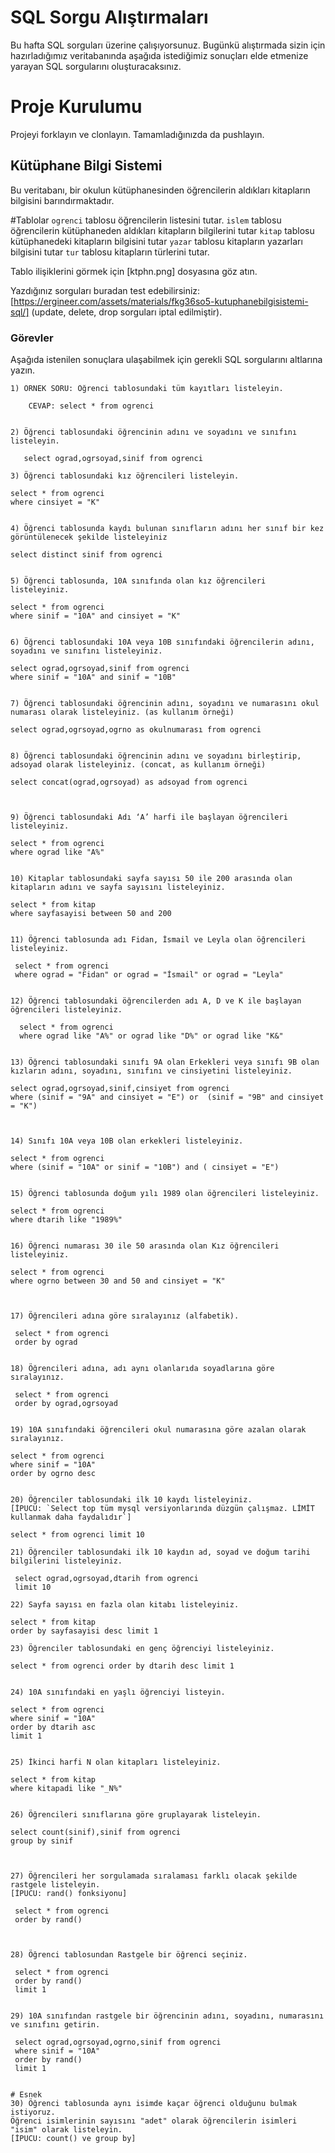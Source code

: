 # SQL Sorgu Alıştırmaları

Bu hafta SQL sorguları üzerine çalışıyorsunuz. Bugünkü alıştırmada sizin için hazırladığımız veritabanında aşağıda istediğimiz sonuçları elde etmenize yarayan SQL sorgularını oluşturacaksınız.

# Proje Kurulumu
Projeyi forklayın ve clonlayın. Tamamladığınızda da pushlayın.

## Kütüphane Bilgi Sistemi

Bu veritabanı, bir okulun kütüphanesinden öğrencilerin aldıkları kitapların bilgisini barındırmaktadır.

#Tablolar 
`ogrenci` tablosu öğrencilerin listesini tutar.
`islem` tablosu öğrencilerin kütüphaneden aldıkları kitapların bilgilerini tutar
`kitap` tablosu kütüphanedeki kitapların bilgisini tutar
`yazar` tablosu kitapların yazarları bilgisini tutar
`tur` tablosu kitapların türlerini tutar.

Tablo ilişiklerini görmek için [ktphn.png] dosyasına göz atın.

Yazdığınız sorguları buradan test edebilirsiniz: [https://ergineer.com/assets/materials/fkg36so5-kutuphanebilgisistemi-sql/] (update, delete, drop sorguları iptal edilmiştir).

### Görevler

Aşağıda istenilen sonuçlara ulaşabilmek için gerekli SQL sorgularını altlarına yazın. 


	1) ÖRNEK SORU: Öğrenci tablosundaki tüm kayıtları listeleyin.
	
		CEVAP: select * from ogrenci

	
	2) Öğrenci tablosundaki öğrencinin adını ve soyadını ve sınıfını listeleyin.

	   select ograd,ogrsoyad,sinif from ogrenci
     
	3) Öğrenci tablosundaki kız öğrencileri listeleyin. 

	select * from ogrenci
    where cinsiyet = "K"

	
	4) Öğrenci tablosunda kaydı bulunan sınıfların adını her sınıf bir kez görüntülenecek şekilde listeleyiniz

	select distinct sinif from ogrenci
	
	
	5) Öğrenci tablosunda, 10A sınıfında olan kız öğrencileri listeleyiniz.

	select * from ogrenci
	where sinif = "10A" and cinsiyet = "K"
	
	
	6) Öğrenci tablosundaki 10A veya 10B sınıfındaki öğrencilerin adını, soyadını ve sınıfını listeleyiniz.

	select ograd,ogrsoyad,sinif from ogrenci
	where sinif = "10A" and sinif = "10B"


	7) Öğrenci tablosundaki öğrencinin adını, soyadını ve numarasını okul numarası olarak listeleyiniz. (as kullanım örneği)

	select ograd,ogrsoyad,ogrno as okulnumarası from ogrenci

	
	8) Öğrenci tablosundaki öğrencinin adını ve soyadını birleştirip, adsoyad olarak listeleyiniz. (concat, as kullanım örneği)

	select concat(ograd,ogrsoyad) as adsoyad from ogrenci



	9) Öğrenci tablosundaki Adı ‘A’ harfi ile başlayan öğrencileri listeleyiniz.

	select * from ogrenci
    where ograd like "A%"
	
	
	10) Kitaplar tablosundaki sayfa sayısı 50 ile 200 arasında olan kitapların adını ve sayfa sayısını listeleyiniz.

	select * from kitap
	where sayfasayisi between 50 and 200


	11) Öğrenci tablosunda adı Fidan, İsmail ve Leyla olan öğrencileri listeleyiniz.

	 select * from ogrenci
     where ograd = "Fidan" or ograd = "İsmail" or ograd = "Leyla"
	
	
	12) Öğrenci tablosundaki öğrencilerden adı A, D ve K ile başlayan öğrencileri listeleyiniz.
	  
	  select * from ogrenci
      where ograd like "A%" or ograd like "D%" or ograd like "K&"


	13) Öğrenci tablosundaki sınıfı 9A olan Erkekleri veya sınıfı 9B olan kızların adını, soyadını, sınıfını ve cinsiyetini listeleyiniz.

	select ograd,ogrsoyad,sinif,cinsiyet from ogrenci
    where (sinif = "9A" and cinsiyet = "E") or  (sinif = "9B" and cinsiyet = "K")

	
	
	14) Sınıfı 10A veya 10B olan erkekleri listeleyiniz.

	select * from ogrenci
    where (sinif = "10A" or sinif = "10B") and ( cinsiyet = "E")
	
	
	15) Öğrenci tablosunda doğum yılı 1989 olan öğrencileri listeleyiniz.

	select * from ogrenci
	where dtarih like "1989%"
	
	
	16) Öğrenci numarası 30 ile 50 arasında olan Kız öğrencileri listeleyiniz.

	select * from ogrenci
    where ogrno between 30 and 50 and cinsiyet = "K"

	
	
	17) Öğrencileri adına göre sıralayınız (alfabetik).

	 select * from ogrenci
     order by ograd
	
	
	18) Öğrencileri adına, adı aynı olanlarıda soyadlarına göre sıralayınız.

	 select * from ogrenci
     order by ograd,ogrsoyad
	
	
	19) 10A sınıfındaki öğrencileri okul numarasına göre azalan olarak sıralayınız.

	select * from ogrenci
	where sinif = "10A"
	order by ogrno desc
	
	
	20) Öğrenciler tablosundaki ilk 10 kaydı listeleyiniz.
	[İPUCU: `Select top tüm mysql versiyonlarında düzgün çalışmaz. LİMİT kullanmak daha faydalıdır`]

	select * from ogrenci limit 10
	
	21) Öğrenciler tablosundaki ilk 10 kaydın ad, soyad ve doğum tarihi bilgilerini listeleyiniz.

	 select ograd,ogrsoyad,dtarih from ogrenci
     limit 10 
	
	22) Sayfa sayısı en fazla olan kitabı listeleyiniz.
	
	select * from kitap
    order by sayfasayisi desc limit 1
	
	23) Öğrenciler tablosundaki en genç öğrenciyi listeleyiniz.

	select * from ogrenci order by dtarih desc limit 1
	
	
	24) 10A sınıfındaki en yaşlı öğrenciyi listeyin.

	select * from ogrenci
    where sinif = "10A" 
    order by dtarih asc
    limit 1

	
	25) İkinci harfi N olan kitapları listeleyiniz.

	select * from kitap
    where kitapadi like "_N%"
	
	
	26) Öğrencileri sınıflarına göre gruplayarak listeleyin.

	select count(sinif),sinif from ogrenci
    group by sinif 
	

	
	27) Öğrencileri her sorgulamada sıralaması farklı olacak şekilde rastgele listeleyin. 
	[İPUCU: rand() fonksiyonu]

	 select * from ogrenci
     order by rand()
   
	
	
	28) Öğrenci tablosundan Rastgele bir öğrenci seçiniz.

	 select * from ogrenci
     order by rand()
     limit 1 
	
	
	29) 10A sınıfından rastgele bir öğrencinin adını, soyadını, numarasını ve sınıfını getirin.

	 select ograd,ogrsoyad,ogrno,sinif from ogrenci
     where sinif = "10A"
     order by rand()
     limit 1
	
	
	# Esnek
	30) Öğrenci tablosunda aynı isimde kaçar öğrenci olduğunu bulmak istiyoruz. 
	Öğrenci isimlerinin sayısını "adet" olarak öğrencilerin isimleri "isim" olarak listeleyin. 
	[İPUCU: count() ve group by]

	

